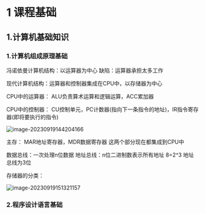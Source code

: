 # 1 课程基础

## 1.计算机基础知识



### 1.计算机组成原理基础

冯诺依曼计算机结构：以运算器为中心
缺陷：运算器承担太多工作

现代计算机结构：运算器和控制器集成在CPU中，以存储器为中心

CPU中的运算器：
ALU负责算术运算和逻辑运算，ACC累加器

CPU中的控制器：
CU控制单元，PC计数器(指向下一条指令的地址)，IR指令寄存器(即将要执行的指令)



![image-20230919144204166](https://cora-typora-test-2023.oss-cn-shanghai.aliyuncs.com/pics/image-20230919144204166.png)



主存：
MAR地址寄存器，MDR数据寄存器
这两个部分现在都集成到CPU中

数据总线：一次处理n位数据
地址总线：n位二进制数表示所有地址 8=2^3 地址总线为3位

存储器的分类：

![image-20230919151321157](https://cora-typora-test-2023.oss-cn-shanghai.aliyuncs.com/pics/image-20230919151321157.png)





### 2.程序设计语言基础


